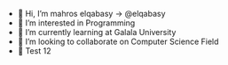 - 👋 Hi, I’m mahros elqabasy -> @elqabasy
- 👀 I’m interested in Programming
- 🌱 I’m currently learning at Galala University
- 💞️ I’m looking to collaborate on Computer Science Field
- 💞️ Test 12